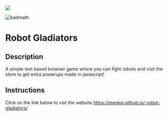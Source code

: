 
<img src="https://i.imgur.com/cwLTOc4.png"/></a>

![badmath](https://img.shields.io/badge/License-MIT-blue)

# Robot Gladiators

## Description
A simple text based browser game where you can fight robots and visit the store to get extra powerups made in javascript!

## Instructions
Click on the link below to vist the website
https://menkoi.github.io/-robot-gladiators/
